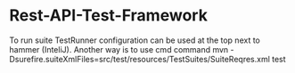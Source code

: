 # Rest-API-Test-Framework
 
To run suite TestRunner configuration can be used at the top next to hammer (InteliJ). Another way is to use cmd command mvn -Dsurefire.suiteXmlFiles=src/test/resources/TestSuites/SuiteReqres.xml test
